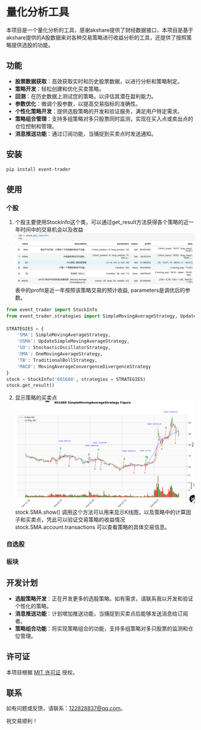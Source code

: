 # 量化分析工具

本项目是一个量化分析的工具，感谢akshare提供了财经数据接口，本项目是基于akshare提供的A股数据来对各种交易策略进行收益分析的工具，还提供了按照策略提供选股的功能。

## 功能

- **股票数据获取**：高效获取实时和历史股票数据，以进行分析和策略制定。
- **策略开发**：轻松创建和优化买卖策略。
- **回测**：在历史数据上测试您的策略，以评估其潜在盈利能力。
- **参数优化**：微调个股参数，以提高交易指标的准确性。
- **个性化策略开发**：提供选股策略的开发和验证服务，满足用户特定需求。
- **策略组合管理**：支持多组策略对多只股票同时监测，实现在买入点或卖出点的仓位控制和管理。
- **消息推送功能**：通过订阅功能，当捕捉到买卖点时发送通知。

## 安装

```bash
pip install event-trader
```

## 使用

### 个股
1. 个股主要使用StockInfo这个类，可以通过get_result方法获得各个策略的近一年时间中的交易机会以及收益
![strategy profit](/assets/stock-profit.png)
表中的profit是近一年按照该策略交易的预计收益, parameters是调优后的参数。
```python
from event_trader import StockInfo
from event_trader.strategies import SimpleMovingAverageStrategy, UpdateSimpleMovingAverageStrategy,StochasticOscillatorStrategy, OneMovingAverageStrategy, TraditionalBollStrategy, MovingAverageConvergenceDivergenceStrategy

STRATEGIES = {
    'SMA': SimpleMovingAverageStrategy,
    'USMA': UpdateSimpleMovingAverageStrategy,
    'SO': StochasticOscillatorStrategy,
    'OMA': OneMovingAverageStrategy,
    'TB': TraditionalBollStrategy,
    'MACD': MovingAverageConvergenceDivergenceStrategy
}
stock = StockInfo('601688', strategies = STRATEGIES)
stock.get_result()
```
2. 显示策略的买卖点
![strategy buy and sell](/assets/strategy-buy-sell.png)
stock.SMA.show() 调用这个方法可以用来显示K线图，以及策略中的计算因子和买卖点，凭此可以验证交易策略的收益情况
stock.SMA.account.transactions 可以查看策略的具体交易信息。

### 自选股

### 板块

## 开发计划
- **选股策略开发**：正在开发更多的选股策略。如有需求，请联系我以开发和验证个性化的策略。
- **消息推送功能**：计划增加推送功能，当捕捉到买卖点后能够发送消息给订阅者。
- **策略组合功能**：将实现策略组合的功能，支持多组策略对多只股票的监测和仓位管理。

## 许可证

本项目根据 [MIT 许可证](https://opensource.org/licenses/MIT) 授权。

## 联系

如有问题或反馈，请联系：122828837@qq.com。

祝交易顺利！